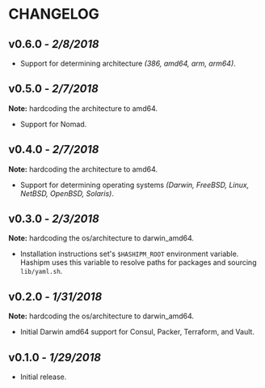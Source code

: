 CHANGELOG
=========

## v0.6.0 - *2/8/2018*

- Support for determining architecture *(386, amd64, arm, arm64)*.

## v0.5.0 - *2/7/2018*

**Note:** hardcoding the architecture to amd64.

- Support for Nomad.

## v0.4.0 - *2/7/2018*

**Note:** hardcoding the architecture to amd64.

- Support for determining operating systems *(Darwin, FreeBSD, Linux, NetBSD, OpenBSD, Solaris)*.

## v0.3.0 - *2/3/2018*

**Note:** hardcoding the os/architecture to darwin_amd64.

- Installation instructions set's `$HASHIPM_ROOT` environment variable. Hashipm uses this variable to resolve paths for packages and sourcing `lib/yaml.sh`.

## v0.2.0 - *1/31/2018*

**Note:** hardcoding the os/architecture to darwin_amd64.

- Initial Darwin amd64 support for Consul, Packer, Terraform, and Vault.

## v0.1.0 - *1/29/2018*

- Initial release.
